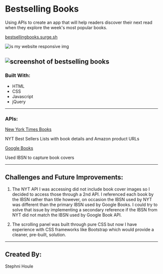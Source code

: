 # Bestselling Books

Using APIs to create an app that will help readers discover their next read when they explore the week's most popular books.

[bestsellingbooks.surge.sh](bestsellingbooks.surge.sh)

![is my website responsive img](https://user-images.githubusercontent.com/53283802/73033723-df998300-3e10-11ea-8e80-5352647b59c2.png)

![screenshot of bestselling books](https://user-images.githubusercontent.com/53283802/67394788-cdd6e400-f572-11e9-961f-f25a74a1e1ac.png "Bestselling Books")
---
### Built With:

* HTML 
* CSS 
* Javascript
* jQuery

---
### APIs:

[New York Times Books](https://developer.nytimes.com/docs/books-product/1/overview)

NYT Best Sellers Lists with book details and Amazon product URLs

[Google Books](https://developers.google.com/books)

Used IBSN to capture book covers

---
## Challenges and Future Improvements:

1. The NYT API I was accessing did not include book cover images so I decided to access those through a 2nd API. I referenced each book by the IBSN rather than title however, on occasion the IBSN used by NYT was different than the primary IBSN used by Google Books. I could try to solve that issue by implementing a secondary reference if the IBSN from NYT did not match the IBSN used by Google Book API.

2. The scrolling panel was built through pure CSS but now I have experience with CSS frameworks like Bootstrap which would provide a cleaner, pre-built, solution.


---
## Created By:

Stephni Houle
